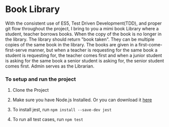 # Book Library
With the consistent use of ES5, Test Driven Development(TDD), and proper git flow throughout the project, 
I bring to you a mimi book Library where a student, teacher borrows books. When the copy
of the book is no longer in the library. The library should return "book
taken". They can be multiple copies of the same book in the library. The
books are given in a first-come-first-serve manner, but when a teacher
is requesting for the same book a student is requesting for, the teacher
comes first and when a junior student is asking for the same book a
senior student is asking for, the senior student comes first.
Admin serves as the Librarian.

### To setup and run the project

1. Clone the Project

2. Make sure you have Node.js Installed. Or you can download it [here](https://nodejs.org/en/download/)
              
3. To install jest, run `npm install --save-dev jest`
 
4. To run all test cases, run `npm test`

